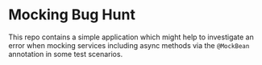 # Mocking Bug Hunt

This repo contains a simple application which might help to investigate 
an error when mocking services including async methods via the 
```@MockBean``` annotation in some test scenarios.